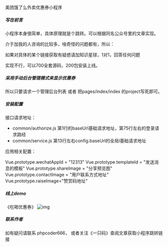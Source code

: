 美团饿了么外卖优惠券小程序

##### 写在前言 

小程序本身很简单，具体原理就是个跳转。可以根据同名公众号里的文章实现。

介于加我的人咨询的比较多，啥奇怪的问题都有，所以：

如果对具体的某个链接获取有疑惑请加知识星球，1对1，回答任何问题

实现不行，可以700全套源码，200包安装上线。

##### 采用手动后台管理模式来显示优惠券

所以只要请求一个管理后台列表 或者 把pages/index/index 的project写死即可。

##### 安装配置

接口请求地址：

* common/authorize.js 第1行的baseUrl基础请求地址，第75行左右的登录请求路经
* common/service.js 第13行左右config.baseUrl的全局l基础请求地址

应用相关配置：

Vue.prototype.wechatAppId = "12313"
Vue.prototype.templateId = "发送消息的模板" 
Vue.prototype.shareImage = "分享预览图"
Vue.prototype.contactImage = "用户联系方式地址"
Vue.prototype.raiseImage="赞赏码地址"

##### 线上demo

《吃喝优惠券》 ![img](https://indiehackers.net/uploads/photo/2020/0e158257-2495-47ac-ae62-6161ab757bde.png)

##### 联系作者

如有疑问请联系 phpcoder666， 或者关注《一只码》查阅文章获取小程序跳转链接
